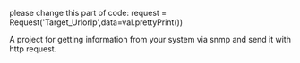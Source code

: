 please change this part of code:
request = Request('Target_UrlorIp',data=val.prettyPrint())            

A project for getting information from your system via snmp and send it with http request.
